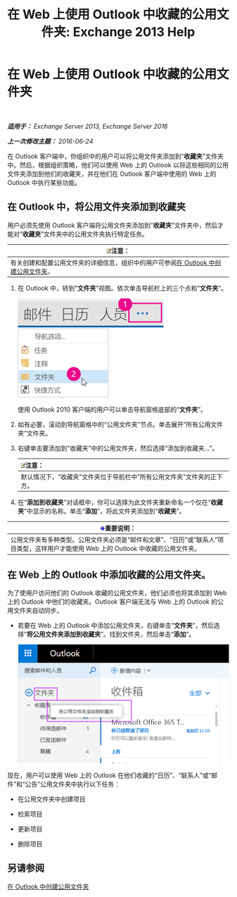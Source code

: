 ﻿---
title: '在 Web 上使用 Outlook 中收藏的公用文件夹: Exchange 2013 Help'
TOCTitle: 在 Web 上使用 Outlook 中收藏的公用文件夹
ms:assetid: f6f1db72-4465-4eb8-b525-ac2c1fa10a69
ms:mtpsurl: https://technet.microsoft.com/zh-cn/library/Dn948177(v=EXCHG.150)
ms:contentKeyID: 65289773
ms.date: 01/11/2018
mtps_version: v=EXCHG.150
ms.translationtype: HT
---

# 在 Web 上使用 Outlook 中收藏的公用文件夹

 

_**适用于：** Exchange Server 2013, Exchange Server 2016_

_**上一次修改主题：** 2016-06-24_

在 Outlook 客户端中，你组织中的用户可以将公用文件夹添加到“**收藏夹**”文件夹中。然后，根据组织策略，他们可以使用 Web 上的 Outlook 以将这些相同的公用文件夹添加到他们的收藏夹，并在他们在 Outlook 客户端中使用的 Web 上的 Outlook 中执行某些功能。

## 在 Outlook 中，将公用文件夹添加到收藏夹

用户必须先使用 Outlook 客户端将公用文件夹添加到“**收藏夹**”文件夹中，然后才能对“**收藏夹**”文件夹中的公用文件夹执行特定任务。

<table>
<thead>
<tr class="header">
<th><img src="images/Bb124558.note(EXCHG.150).gif" title="注意" alt="注意" />注意：</th>
</tr>
</thead>
<tbody>
<tr class="odd">
<td>有关创建和配置公用文件夹的详细信息，组织中的用户可参阅<a href="https://support.office.com/zh-cn/article/create-a-public-folder-in-outlook-d5981360-28d3-4c8f-a373-c98ae570420a?ui=en-us%26rs=en-us%26ad=us">在 Outlook 中创建公用文件夹</a>。</td>
</tr>
</tbody>
</table>


1.  在 Outlook 中，转到“**文件夹**”视图。依次单击导航栏上的三个点和“**文件夹**”。
    
    ![Outlook 2013 导航栏中的省略号](images/Dn948177.7a949ccd-f0e0-4d20-aa4d-f97ae5c6fdff(EXCHG.150).png "Outlook 2013 导航栏中的省略号")  
    ![Outlook 2013 中访问文件夹的导航栏菜单](images/Dn948177.aaedd8fa-8a30-4e96-b4de-9625cd62e2b9(EXCHG.150).png "Outlook 2013 中访问文件夹的导航栏菜单")  
    
    使用 Outlook 2010 客户端的用户可以单击导航窗格底部的“**文件夹**”。

2.  如有必要，滚动到导航窗格中的“公用文件夹”节点。单击展开“所有公用文件夹”文件夹。

3.  右键单击要添加到“收藏夹”中的公用文件夹，然后选择“添加到收藏夹...”。
    
    <table>
    <thead>
    <tr class="header">
    <th><img src="images/Bb124558.note(EXCHG.150).gif" title="注意" alt="注意" />注意：</th>
    </tr>
    </thead>
    <tbody>
    <tr class="odd">
    <td>默认情况下，“收藏夹”文件夹位于导航栏中“所有公用文件夹”文件夹的正下方。</td>
    </tr>
    </tbody>
    </table>


4.  在“**添加到收藏夹**”对话框中，你可以选择为此文件夹重新命名一个仅在“**收藏夹**”中显示的名称。单击“**添加**”，将此文件夹添加到“**收藏夹**”。

<table>
<thead>
<tr class="header">
<th><img src="images/Bb124558.important(EXCHG.150).gif" title="重要说明" alt="重要说明" />重要说明：</th>
</tr>
</thead>
<tbody>
<tr class="odd">
<td>公用文件夹有多种类型。公用文件夹必须是“邮件和文章”、“日历”或“联系人”项目类型，这样用户才能使用 Web 上的 Outlook 中收藏的公用文件夹。</td>
</tr>
</tbody>
</table>


## 在 Web 上的 Outlook 中添加收藏的公用文件夹。

为了使用户访问他们的 Outlook 收藏的公用文件夹，他们必须也将其添加到 Web 上的 Outlook 中他们的收藏夹。Outlook 客户端无法与 Web 上的 Outlook 的公用文件夹自动同步。

  - 若要在 Web 上的 Outlook 中添加公用文件夹，右键单击“**文件夹**”，然后选择“**将公用文件夹添加到收藏夹**”。找到文件夹，然后单击“**添加**”。
    
    ![将公用文件夹添加到收藏夹](images/Dn948177.dc2af75b-d1c3-4024-8759-00558799d34a(EXCHG.150).png "将公用文件夹添加到收藏夹")  

现在，用户可以使用 Web 上的 Outlook 在他们收藏的“日历”、“联系人”或“邮件”和“公告”公用文件夹中执行以下任务：

  - 在公用文件夹中创建项目

  - 检索项目

  - 更新项目

  - 删除项目

## 另请参阅


[在 Outlook 中创建公用文件夹](https://support.office.com/zh-cn/article/create-a-public-folder-in-outlook-d5981360-28d3-4c8f-a373-c98ae570420a?ui=en-us%26rs=en-us%26ad=us)

